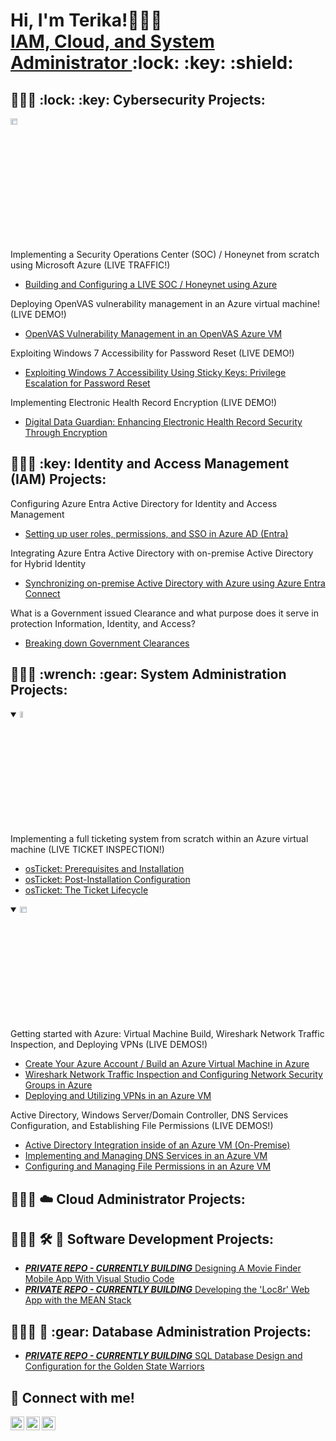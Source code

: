 <h1>Hi, I'm Terika!🧑🏽‍💻 <br/><a href="https://www.linkedin.com/in/terikaj/">IAM, Cloud, and System Administrator </a> :lock: :key: :shield:

<h2>🧑🏽‍💻 :lock: :key: Cybersecurity Projects:</h2>
<img src="https://i.imgur.com/1DDZ4Ui.png" height="5%" width="15%" alt="Microsoft Azure"/>

Implementing a Security Operations Center (SOC) / Honeynet from scratch using Microsoft Azure (LIVE TRAFFIC!)
  - [Building and Configuring a LIVE SOC / Honeynet using Azure](https://github.com/terikaj/SOC-Honeynet)

Deploying OpenVAS vulnerability management in an Azure virtual machine! (LIVE DEMO!)
  - [OpenVAS Vulnerability Management in an OpenVAS Azure VM](https://github.com/terikaj/OpenVAS-Azure)

Exploiting Windows 7 Accessibility for Password Reset (LIVE DEMO!)
  - [Exploiting Windows 7 Accessibility Using Sticky Keys: Privilege Escalation for Password Reset](https://github.com/terikaj/Windows7-Exploit)
    
Implementing Electronic Health Record Encryption (LIVE DEMO!)
  - [Digital Data Guardian: Enhancing Electronic Health Record Security Through Encryption](https://github.com/terikaj/Medical-Encryption)

<h2>🧑🏽‍💻 :key: Identity and Access Management (IAM) Projects:</h2>

Configuring Azure Entra Active Directory for Identity and Access Management 
  - [Setting up user roles, permissions, and SSO in Azure AD (Entra)](https://github.com/terikaj/Entra-AD-IAM)
    
Integrating Azure Entra Active Directory with on-premise Active Directory for Hybrid Identity
  - [Synchronizing on-premise Active Directory with Azure using Azure Entra Connect](https://github/com/terika/Entra-Connect-AD)

What is a Government issued Clearance and what purpose does it serve in protection Information, Identity, and Access?
  - [Breaking down Government Clearances](https://github.com/terikaj/Clearance-IAM)


<h2>🧑🏽‍💻 :wrench: :gear:  System Administration Projects:</h2>

<details open>
  <summary><img src="https://i.imgur.com/KzJbWRS.png" height="5%" width="10%" alt="osTicket"/></summary>
Implementing a full ticketing system from scratch within an Azure virtual machine (LIVE TICKET INSPECTION!)


  - [osTicket: Prerequisites and Installation](https://github.com/terikaj/osticket-prereqs)
  - [osTicket: Post-Installation Configuration](https://github.com/terikaj/post-install-config)
  - [osTicket: The Ticket Lifecycle](https://github.com/terikaj/ticket-lifecycle)
</details>

<details open>
  <summary><img src="https://i.imgur.com/1DDZ4Ui.png" height="5%" width="15%" alt="Microsoft Azure"/></summary>
Getting started with Azure: Virtual Machine Build, Wireshark Network Traffic Inspection, and Deploying VPNs (LIVE DEMOS!)
  
  - [Create Your Azure Account / Build an Azure Virtual Machine in Azure](https://github.com/terikaj/azure-begin)
  - [Wireshark Network Traffic Inspection and Configuring Network Security Groups in Azure](https://github.com/terikaj/azure-network-protocols)
  - [Deploying and Utilizing VPNs in an Azure VM](https://github.com/terikaj/VPN-Azure)
    
Active Directory, Windows Server/Domain Controller, DNS Services Configuration, and Establishing File Permissions (LIVE DEMOS!)

  - [Active Directory Integration inside of an Azure VM (On-Premise)](https://github.com/terikaj/configure-ad)
  - [Implementing and Managing DNS Services in an Azure VM](https://github.com/terikaj/DNS-Azure)
  - [Configuring and Managing File Permissions in an Azure VM](https://github.com/terikaj/FilePermissions-Azure)
  
</details>

<h2>🧑🏽‍💻 ☁️ Cloud Administrator Projects:</h2>



<h2>🧑🏽‍💻 🛠️ 📱  Software Development Projects:</h2>

  - [***PRIVATE REPO - CURRENTLY BUILDING*** Designing A Movie Finder Mobile App With Visual Studio Code](https://github.com/terikaj/Movie-Finder)
  - [***PRIVATE REPO - CURRENTLY BUILDING*** Developing the 'Loc8r' Web App with the MEAN Stack](https://github.com/terikaj/Loc8r)

<h2>🧑🏽‍💻 💾 :gear:  Database Administration Projects:</h2>

  - [***PRIVATE REPO - CURRENTLY BUILDING*** SQL Database Design and Configuration for the Golden State Warriors](https://github.com/terikaj/SQL-Warriors-DB)

<h2> 🤳 Connect with me! </h2>

[<img align="left" alt="Terika | Twitter" width="22px" src="https://cdn.jsdelivr.net/npm/simple-icons@v3/icons/twitter.svg" />][twitter]
[<img align="left" alt="Terika | LinkedIn" width="22px" src="https://cdn.jsdelivr.net/npm/simple-icons@v3/icons/linkedin.svg" />][linkedin]
[<img align="left" alt="Terika | Instagram" width="22px" src="https://cdn.jsdelivr.net/npm/simple-icons@v3/icons/instagram.svg" />][instagram]

[twitter]: https://twitter.com/
[instagram]: https://www.instagram.com/terikaj
[linkedin]: https://linkedin.com/in/terikaj

<!---
TerikaJ/TerikaJ is a ✨ special ✨ repository because its `README.md` (this file) appears on your GitHub profile.
You can click the Preview link to take a look at your changes.
--->


